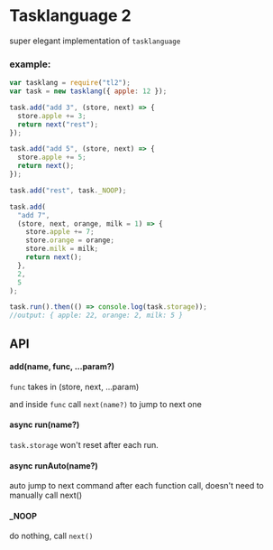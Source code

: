 # Tasklanguage 2

super elegant implementation of `tasklanguage`

### example:

```js
var tasklang = require("tl2");
var task = new tasklang({ apple: 12 });

task.add("add 3", (store, next) => {
  store.apple += 3;
  return next("rest");
});

task.add("add 5", (store, next) => {
  store.apple += 5;
  return next();
});

task.add("rest", task._NOOP);

task.add(
  "add 7",
  (store, next, orange, milk = 1) => {
    store.apple += 7;
    store.orange = orange;
    store.milk = milk;
    return next();
  },
  2,
  5
);

task.run().then(() => console.log(task.storage));
//output: { apple: 22, orange: 2, milk: 5 }
```

## API

#### add(name, func, ...param?)

`func` takes in (store, next, ...param)

and inside `func` call `next(name?)` to jump to next one

#### async run(name?)

`task.storage` won't reset after each run.

#### async runAuto(name?)

auto jump to next command after each function call, doesn't need to manually call next()

#### \_NOOP

do nothing, call `next()`
